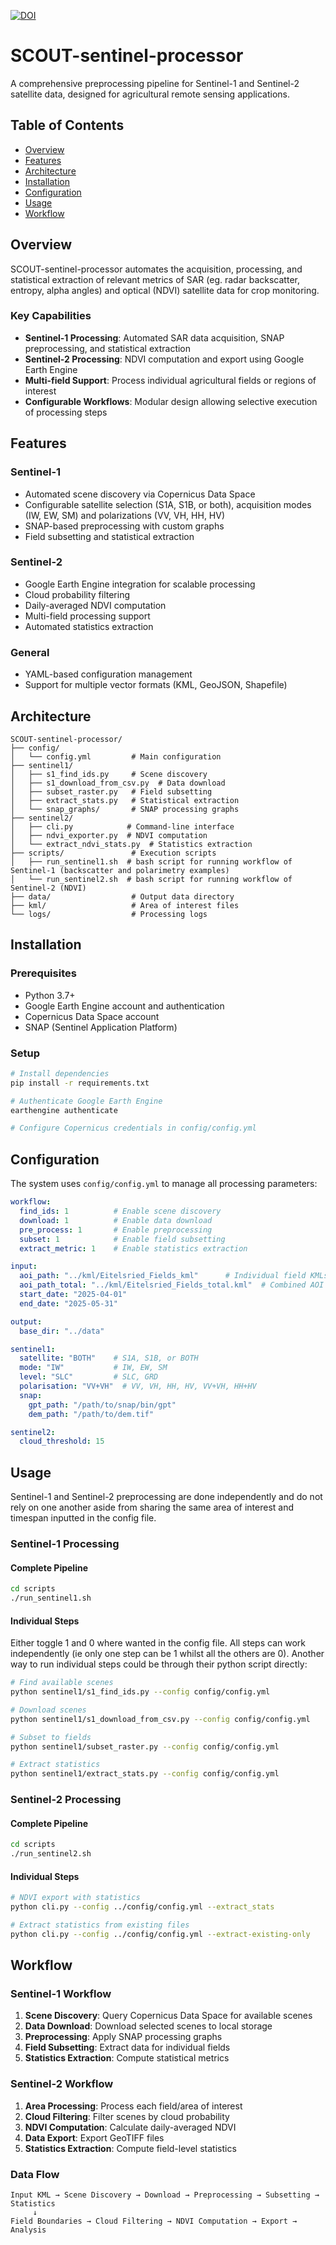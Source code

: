 [![DOI](https://zenodo.org/badge/DOI/10.5281/zenodo.15837326.svg)](https://doi.org/10.5281/zenodo.15837326)


# SCOUT-sentinel-processor

A comprehensive preprocessing pipeline for Sentinel-1 and Sentinel-2 satellite data, designed for agricultural remote sensing applications.

## Table of Contents

- [Overview](#overview)
- [Features](#features)
- [Architecture](#architecture)
- [Installation](#installation)
- [Configuration](#configuration)
- [Usage](#usage)
- [Workflow](#workflow)

## Overview

SCOUT-sentinel-processor automates the acquisition, processing, and statistical extraction of relevant metrics of SAR (eg. radar backscatter, entropy, alpha angles) and optical (NDVI) satellite data for crop monitoring.


### Key Capabilities

- **Sentinel-1 Processing**: Automated SAR data acquisition, SNAP preprocessing, and statistical extraction
- **Sentinel-2 Processing**: NDVI computation and export using Google Earth Engine
- **Multi-field Support**: Process individual agricultural fields or regions of interest
- **Configurable Workflows**: Modular design allowing selective execution of processing steps

## Features

### Sentinel-1
- Automated scene discovery via Copernicus Data Space
- Configurable satellite selection (S1A, S1B, or both), acquisition modes (IW, EW, SM) and polarizations (VV, VH, HH, HV)
- SNAP-based preprocessing with custom graphs
- Field subsetting and statistical extraction

### Sentinel-2
- Google Earth Engine integration for scalable processing
- Cloud probability filtering
- Daily-averaged NDVI computation
- Multi-field processing support
- Automated statistics extraction

### General
- YAML-based configuration management
- Support for multiple vector formats (KML, GeoJSON, Shapefile)

## Architecture

```
SCOUT-sentinel-processor/
├── config/                 
│   └── config.yml         # Main configuration
├── sentinel1/             
│   ├── s1_find_ids.py     # Scene discovery
│   ├── s1_download_from_csv.py  # Data download
│   ├── subset_raster.py   # Field subsetting
│   ├── extract_stats.py   # Statistical extraction
│   └── snap_graphs/       # SNAP processing graphs
├── sentinel2/             
│   ├── cli.py            # Command-line interface
│   ├── ndvi_exporter.py  # NDVI computation
│   └── extract_ndvi_stats.py  # Statistics extraction
├── scripts/               # Execution scripts
│   ├── run_sentinel1.sh  # bash script for running workflow of Sentinel-1 (backscatter and polarimetry examples)
│   └── run_sentinel2.sh  # bash script for running workflow of Sentinel-2 (NDVI)
├── data/                  # Output data directory
├── kml/                   # Area of interest files
└── logs/                  # Processing logs
```

## Installation

### Prerequisites

- Python 3.7+
- Google Earth Engine account and authentication
- Copernicus Data Space account
- SNAP (Sentinel Application Platform)

### Setup

```bash
# Install dependencies
pip install -r requirements.txt

# Authenticate Google Earth Engine
earthengine authenticate

# Configure Copernicus credentials in config/config.yml
```

## Configuration

The system uses `config/config.yml` to manage all processing parameters:

```yaml
workflow:
  find_ids: 1          # Enable scene discovery
  download: 1          # Enable data download
  pre_process: 1       # Enable preprocessing
  subset: 1            # Enable field subsetting
  extract_metric: 1    # Enable statistics extraction

input:
  aoi_path: "../kml/Eitelsried_Fields_kml"      # Individual field KMLs
  aoi_path_total: "../kml/Eitelsried_Fields_total.kml"  # Combined AOI
  start_date: "2025-04-01"
  end_date: "2025-05-31"

output:
  base_dir: "../data"

sentinel1:
  satellite: "BOTH"    # S1A, S1B, or BOTH
  mode: "IW"           # IW, EW, SM
  level: "SLC"         # SLC, GRD
  polarisation: "VV+VH"  # VV, VH, HH, HV, VV+VH, HH+HV
  snap:
    gpt_path: "/path/to/snap/bin/gpt"
    dem_path: "/path/to/dem.tif"

sentinel2:
  cloud_threshold: 15
```

## Usage
Sentinel-1 and Sentinel-2 preprocessing are done independently and do not rely on one another aside from sharing the same area of interest and timespan inputted in the config file. 


### Sentinel-1 Processing

#### Complete Pipeline
```bash
cd scripts
./run_sentinel1.sh
```

#### Individual Steps
Either toggle 1 and 0 where wanted in the config file. All steps can work independently (ie only one step can be 1 whilst all the others are 0). Another way to run individual steps could be through their python script directly: 
```bash
# Find available scenes
python sentinel1/s1_find_ids.py --config config/config.yml

# Download scenes
python sentinel1/s1_download_from_csv.py --config config/config.yml

# Subset to fields
python sentinel1/subset_raster.py --config config/config.yml

# Extract statistics
python sentinel1/extract_stats.py --config config/config.yml
```

### Sentinel-2 Processing

#### Complete Pipeline
```bash
cd scripts
./run_sentinel2.sh
```

#### Individual Steps
```bash
# NDVI export with statistics
python cli.py --config ../config/config.yml --extract_stats

# Extract statistics from existing files
python cli.py --config ../config/config.yml --extract-existing-only
```

## Workflow

### Sentinel-1 Workflow
1. **Scene Discovery**: Query Copernicus Data Space for available scenes
2. **Data Download**: Download selected scenes to local storage
3. **Preprocessing**: Apply SNAP processing graphs
4. **Field Subsetting**: Extract data for individual fields
5. **Statistics Extraction**: Compute statistical metrics

### Sentinel-2 Workflow
1. **Area Processing**: Process each field/area of interest
2. **Cloud Filtering**: Filter scenes by cloud probability
3. **NDVI Computation**: Calculate daily-averaged NDVI
4. **Data Export**: Export GeoTIFF files
5. **Statistics Extraction**: Compute field-level statistics

### Data Flow

```
Input KML → Scene Discovery → Download → Preprocessing → Subsetting → Statistics
     ↓
Field Boundaries → Cloud Filtering → NDVI Computation → Export → Analysis
```



